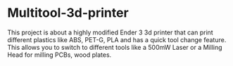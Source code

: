 # Multitool-3d-printer
This project is about a highly modified Ender 3 3d printer that can print different plastics like ABS, PET-G, PLA and has a quick tool change feature. This allows you to switch to different tools like a 500mW Laser or a Milling Head for milling PCBs, wood plates.
